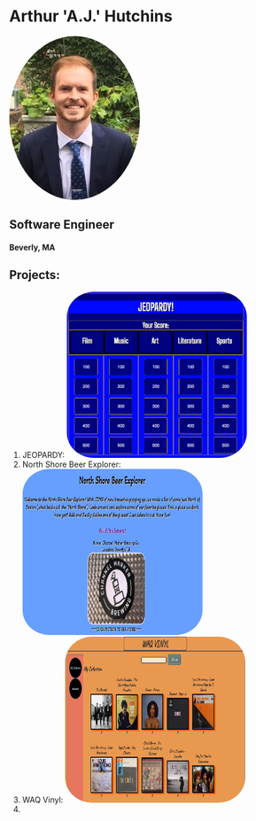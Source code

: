 # Arthur 'A.J.' Hutchins

<a href="https://www.linkedin.com/in/a-j-hutchins-engineer/"><img src="./AJ_Headshot.jpg" height="auto" width="auto" style="border-radius:50%"></a>

## Software Engineer
#### Beverly, MA


## Projects:
1. JEOPARDY: <a href="https://github.com/ajhutchins/Jeopardy/blob/main/README.md"><img src="./Jeopardy_Screen_Shot.png" height="300" width="325" style="border-radius:15%"></a>
2. North Shore Beer Explorer: <a href="https://thawing-spire-75376.herokuapp.com/beer_explorer"><img src="./NS_Beer_Explorer.png" height="300" width="325" style="border-radius:15%"></a>
3. WAQ Vinyl: <a href="https://whispering-everglades-63027.herokuapp.com/"><img src="./WAQ_Vinyl.png" height="300" width="325" style="border-radius:15%"></a>
4. 
